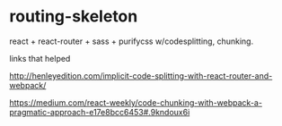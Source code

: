 # routing-skeleton
react + react-router + sass + purifycss w/codesplitting, chunking.

links that helped

http://henleyedition.com/implicit-code-splitting-with-react-router-and-webpack/

https://medium.com/react-weekly/code-chunking-with-webpack-a-pragmatic-approach-e17e8bcc6453#.9kndoux6i

